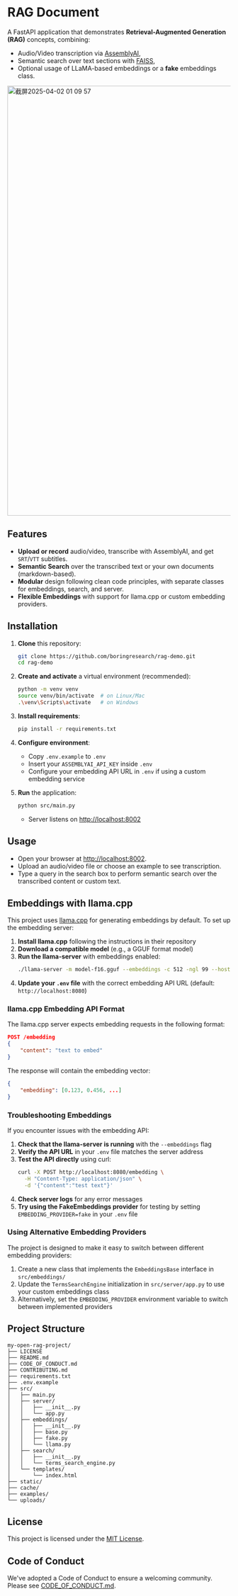 # RAG Document

A FastAPI application that demonstrates **Retrieval-Augmented Generation (RAG)** concepts, combining:
- Audio/Video transcription via [AssemblyAI](https://www.assemblyai.com/),
- Semantic search over text sections with [FAISS](https://github.com/facebookresearch/faiss),
- Optional usage of LLaMA-based embeddings or a **fake** embeddings class.

<img width="971" alt="截屏2025-04-02 01 09 57" src="https://github.com/user-attachments/assets/0eaaf9e7-4150-4cb5-b5ac-040d636942ed" />

## Features

- **Upload or record** audio/video, transcribe with AssemblyAI, and get `SRT`/`VTT` subtitles.
- **Semantic Search** over the transcribed text or your own documents (markdown-based).
- **Modular** design following clean code principles, with separate classes for embeddings, search, and server.
- **Flexible Embeddings** with support for llama.cpp or custom embedding providers.

## Installation

1. **Clone** this repository:
    ```bash
    git clone https://github.com/boringresearch/rag-demo.git
    cd rag-demo
    ```

2. **Create and activate** a virtual environment (recommended):
    ```bash
    python -m venv venv
    source venv/bin/activate  # on Linux/Mac
    .\venv\Scripts\activate   # on Windows
    ```

3. **Install requirements**:
    ```bash
    pip install -r requirements.txt
    ```

4. **Configure environment**:
    - Copy `.env.example` to `.env`
    - Insert your `ASSEMBLYAI_API_KEY` inside `.env`
    - Configure your embedding API URL in `.env` if using a custom embedding service

5. **Run** the application:
    ```bash
    python src/main.py
    ```
    - Server listens on [http://localhost:8002](http://localhost:8002)

## Usage

- Open your browser at [http://localhost:8002](http://localhost:8002).
- Upload an audio/video file or choose an example to see transcription.
- Type a query in the search box to perform semantic search over the transcribed content or custom text.

## Embeddings with llama.cpp

This project uses [llama.cpp](https://github.com/ggerganov/llama.cpp) for generating embeddings by default. To set up the embedding server:

1. **Install llama.cpp** following the instructions in their repository
2. **Download a compatible model** (e.g., a GGUF format model)
3. **Run the llama-server** with embeddings enabled:
   ```bash
   ./llama-server -m model-f16.gguf --embeddings -c 512 -ngl 99 --host 0.0.0.0
   ```
4. **Update your `.env` file** with the correct embedding API URL (default: `http://localhost:8080`)

### llama.cpp Embedding API Format

The llama.cpp server expects embedding requests in the following format:

```json
POST /embedding
{
    "content": "text to embed"
}
```

The response will contain the embedding vector:

```json
{
    "embedding": [0.123, 0.456, ...]
}
```

### Troubleshooting Embeddings

If you encounter issues with the embedding API:

1. **Check that the llama-server is running** with the `--embeddings` flag
2. **Verify the API URL** in your `.env` file matches the server address
3. **Test the API directly** using curl:
   ```bash
   curl -X POST http://localhost:8080/embedding \
     -H "Content-Type: application/json" \
     -d '{"content":"test text"}'
   ```
4. **Check server logs** for any error messages
5. **Try using the FakeEmbeddings provider** for testing by setting `EMBEDDING_PROVIDER=fake` in your `.env` file

### Using Alternative Embedding Providers

The project is designed to make it easy to switch between different embedding providers:

1. Create a new class that implements the `EmbeddingsBase` interface in `src/embeddings/`
2. Update the `TermsSearchEngine` initialization in `src/server/app.py` to use your custom embeddings class
3. Alternatively, set the `EMBEDDING_PROVIDER` environment variable to switch between implemented providers

## Project Structure

```
my-open-rag-project/
├── LICENSE
├── README.md
├── CODE_OF_CONDUCT.md
├── CONTRIBUTING.md
├── requirements.txt
├── .env.example
├── src/
│   ├── main.py
│   ├── server/
│   │   ├── __init__.py
│   │   └── app.py
│   ├── embeddings/
│   │   ├── __init__.py
│   │   ├── base.py
│   │   ├── fake.py
│   │   └── llama.py
│   ├── search/
│   │   ├── __init__.py
│   │   └── terms_search_engine.py
│   └── templates/
│       └── index.html
├── static/
├── cache/
├── examples/
└── uploads/
```

## License

This project is licensed under the [MIT License](LICENSE).

## Code of Conduct

We've adopted a Code of Conduct to ensure a welcoming community. Please see [CODE_OF_CONDUCT.md](CODE_OF_CONDUCT.md).
